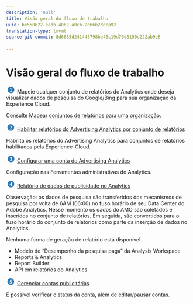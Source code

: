 ```yaml
---
description: 'null'
title: Visão geral do fluxo de trabalho
uuid: be550622-eadb-4062-a0cb-2d66b2ddca92
translation-type: tm+mt
source-git-commit: 8d6685d241443798be46c19d70d8150d222ab9e8

---
```



# Visão geral do fluxo de trabalho

![](assets/step1_icon.png) Mapeie qualquer conjunto de relatórios do Analytics onde deseja visualizar dados de pesquisa do Google/Bing para sua organização da Experience Cloud.

Consulte [Mapear conjuntos de relatórios para uma organização](https://docs.adobe.com/content/help/pt-BR/core-services/interface/about-core-services/report-suite-mapping.html).

![](assets/step2_icon.png) [Habilitar relatórios do Advertising Analytics por conjunto de relatórios](/help/integrate/c-advertising-analytics/c-adanalytics-workflow/aa-provision-rs.md)

Habilita os relatórios do Advertising Analytics para conjuntos de relatórios habilitados pela Experience-Cloud.

![](assets/step3_icon.png) [Configurar uma conta do Advertising Analytics](/help/integrate/c-advertising-analytics/c-adanalytics-workflow/aa-create-ad-account.md)

Configuração nas Ferramentas administrativas do Analytics.

![](assets/step4_icon.png) [Relatório de dados de publicidade no Analytics](/help/integrate/c-advertising-analytics/c-adanalytics-workflow/aa-report-ad-data-an.md)

Observação: os dados de pesquisa são transferidos dos mecanismos de pesquisa por volta de 6AM (06:00) no fuso horário de seu Data Center do Adobe Analytics. Nesse momento os dados do AMO são coletados e inseridos no conjunto de relatórios. Em seguida, são convertidos para o fuso horário do conjunto de relatórios como parte da inserção de dados no Analytics.

Nenhuma forma de geração de relatório está disponível

* Modelo de “Desempenho da pesquisa paga” da Analysis Workspace
* Reports &amp; Analytics
* Report Builder
* API em relatórios do Analytics

![](assets/step5_icon.png) [Gerenciar contas publicitárias](/help/integrate/c-advertising-analytics/c-adanalytics-workflow/aa-manage-ad-accounts.md)

É possível verificar o status da conta, além de editar/pausar contas.
